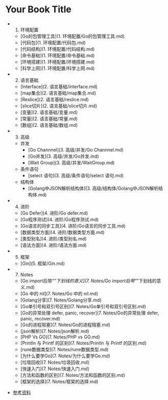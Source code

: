 # Your Book Title

- 1. 环境配置
  * [Go的包管理工具](1. 环境配置/Go的包管理工具.md)
  * [代码包](1. 环境配置/代码包.md)
  * [代码结构](1. 环境配置/代码结构.md)
  * [命令基础](1. 环境配置/命令基础.md)
  * [环境搭建](1. 环境配置/环境搭建.md)
  * [科学上网](1. 环境配置/科学上网.md)
- 2. 语言基础
  * [Interface](2. 语言基础/interface.md)
  * [map集合](2. 语言基础/map集合.md)
  * [Reslice](2. 语言基础/reslice.md)
  * [slice切片](2. 语言基础/slice切片.md)
  * [变量](2. 语言基础/变量.md)
  * [常量](2. 语言基础/常量.md)
  * [数组](2. 语言基础/数组.md)
- 3. 高级
  - 并发
    * [Go Channnel](3. 高级/并发/Go Channnel.md)
    * [Go并发](3. 高级/并发/Go并发.md)
    * [Wait Group](3. 高级/并发/WaitGroup.md)
  - 条件语句
    * [select 语句](3. 高级/条件语句/select 语句.md)
  - 结构体
    * [Golang中JSON解析结构体](3. 高级/结构体/Golang中JSON解析结构体.md)
- 4. 进阶
  * [Go Defer](4. 进阶/Go defer.md)
  * [Go程序测试](4. 进阶/Go程序测试.md)
  * [Go语言的同步工具](4. 进阶/Go语言的同步工具.md)
  * [数据类型方面](4. 进阶/数据类型方面.md)
  * [类型别名](4. 进阶/类型别名.md)
  * [语法方面](4. 进阶/语法方面.md)
- 5. 框架
  * [Gin](5. 框架/Gin.md)
- 7. Notes
  * [Go import后带“_”下划线的意义](7. Notes/Go import后带“_”下划线的意义.md)
  * [Go 中的 nil](7. Notes/Go 中的 nil.md)
  * [Golang分享](7. Notes/Golang分享.md)
  * [Go单引号和双引号区别](7. Notes/Go单引号和双引号区别.md)
  * [Go的异常处理 defer, panic, recover](7. Notes/Go的异常处理 defer, panic, recover.md)
  * [Go的进程阻塞](7. Notes/Go的进程阻塞.md)
  * [json解析](7. Notes/json解析.md)
  * [PHP Vs GO](7. Notes/PHP vs GO.md)
  * [Println 与 Printf 的区别](7. Notes/Println 与 Printf 的区别.md)
  * [rune数据类型](7. Notes/rune数据类型.md)
  * [为什么要学Go](7. Notes/为什么要学Go.md)
  * [垃圾回收](7. Notes/垃圾回收.md)
  * [快速入门](7. Notes/快速入门.md)
  * [方法和函数的区别](7. Notes/方法和函数的区别.md)
  * [框架的选择](7. Notes/框架的选择.md)
* [参考资料](参考资料.md)
